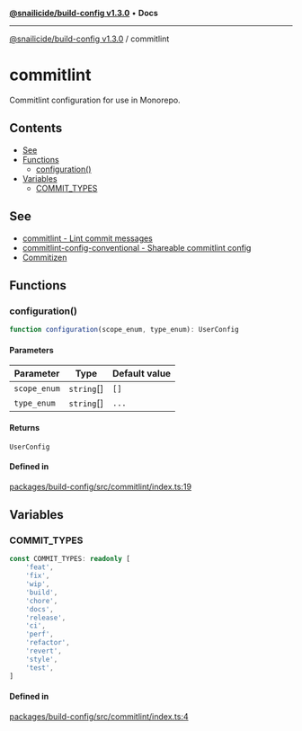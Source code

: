 [**@snailicide/build-config v1.3.0**](../README.md) • **Docs**

---

[@snailicide/build-config v1.3.0](../README.md) / commitlint

# commitlint

Commitlint configuration for use in Monorepo.

## Contents

-   [See](#see)
-   [Functions](#functions)
    -   [configuration()](#configuration)
-   [Variables](#variables)
    -   [COMMIT_TYPES](#commit_types)

## See

-   [commitlint - Lint commit messages](https://commitlint.js.org/#/)
-   [commitlint-config-conventional - Shareable commitlint config](https://www.npmjs.com/package/@commitlint/config-conventional)
-   [Commitizen](https://commitizen-tools.github.io/commitizen/)

## Functions

### configuration()

```ts
function configuration(scope_enum, type_enum): UserConfig
```

#### Parameters

| Parameter    | Type        | Default value |
| ------------ | ----------- | ------------- |
| `scope_enum` | `string`\[] | `[]`          |
| `type_enum`  | `string`\[] | `...`         |

#### Returns

`UserConfig`

#### Defined in

[packages/build-config/src/commitlint/index.ts:19](https://github.com/gbtunney/snailicide-monorepo/blob/master/packages/build-config/src/commitlint/index.ts#L19)

## Variables

### COMMIT_TYPES

```ts
const COMMIT_TYPES: readonly [
    'feat',
    'fix',
    'wip',
    'build',
    'chore',
    'docs',
    'release',
    'ci',
    'perf',
    'refactor',
    'revert',
    'style',
    'test',
]
```

#### Defined in

[packages/build-config/src/commitlint/index.ts:4](https://github.com/gbtunney/snailicide-monorepo/blob/master/packages/build-config/src/commitlint/index.ts#L4)
